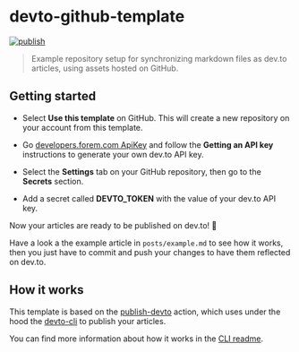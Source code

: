 # devto-github-template

[![publish](https://github.com/cod3mas0n/Documents/actions/workflows/publish.yml/badge.svg)](https://github.com/cod3mas0n/Documents/actions/workflows/publish.yml)

> Example repository setup for synchronizing markdown files as dev.to articles, using assets hosted on GitHub.

## Getting started

- Select **Use this template** on GitHub. This will create a new repository on your account from this template.

- Go [developers.forem.com ApiKey][developers.forem.com-api_key] and follow the **Getting an API key** instructions to generate your own dev.to API key.

- Select the **Settings** tab on your GitHub repository, then go to the **Secrets** section.

- Add a secret called **DEVTO_TOKEN** with the value of your dev.to API key.

Now your articles are ready to be published on dev.to! 🎉

Have a look a the example article in `posts/example.md` to see how it works, then you just have to commit and push your changes to have them reflected on dev.to.

## How it works

This template is based on the [publish-devto](https://github.com/sinedied/publish-devto) action, which uses under the hood the [devto-cli](https://github.com/sinedied/devto-cli) to publish your articles.

You can find more information about how it works in the [CLI readme](https://github.com/sinedied/devto-cli).

[developers.forem.com-api_key]: https://developers.forem.com/api/#section/Authentication/api_key
